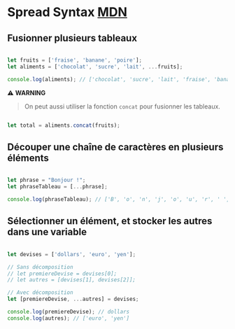 # Spread Syntax [MDN](https://developer.mozilla.org/fr/docs/Web/JavaScript/Reference/Operators/Spread_syntax)

## Fusionner plusieurs tableaux

```js

let fruits = ['fraise', 'banane', 'poire'];
let aliments = ['chocolat', 'sucre', 'lait', ...fruits];

console.log(aliments); // ['chocolat', 'sucre', 'lait', 'fraise', 'banane', 'poire']

```

⚠️ **WARNING**
> On peut aussi utiliser la fonction `concat` pour fusionner les tableaux.


```js

let total = aliments.concat(fruits);

```

## Découper une chaîne de caractères en plusieurs éléments

```js

let phrase = "Bonjour !";
let phraseTableau = [...phrase];

console.log(phraseTableau); // ['B', 'o', 'n', 'j', 'o', 'u', 'r', ' ', '!']

```

## Sélectionner un élément, et stocker les autres dans une variable

```js

let devises = ['dollars', 'euro', 'yen'];

// Sans décomposition
// let premiereDevise = devises[0];
// let autres = [devises[1], devises[2]];

// Avec décomposition
let [premiereDevise, ...autres] = devises;

console.log(premiereDevise); // dollars
console.log(autres); // ['euro', 'yen']


```

